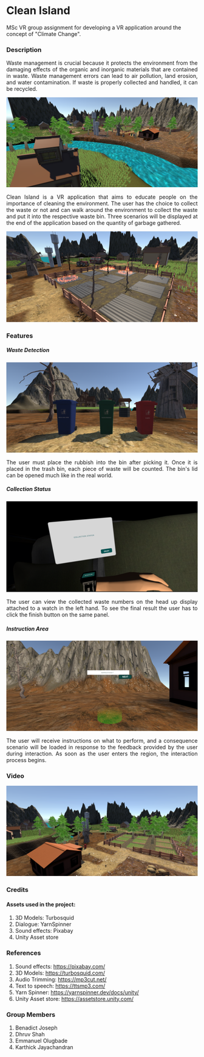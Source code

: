 # Clean Island

 MSc VR group assignment for developing a VR application around the concept of "Climate Change".
 
### **Description**
<p align="justify">
Waste management is crucial because it protects the environment from the damaging effects of the organic and inorganic materials that are contained in waste. Waste management errors can lead to air pollution, land erosion, and water contamination. If waste is properly collected and handled, it can be recycled.

![alt text](https://github.com/2239356Benadict/Assignment1/blob/main/ScreenShot_ClimateChange/NewGoodScenario.png)

<p align="justify">
Clean Island is a VR application that aims to educate people on the importance of cleaning the environment. The user has the choice to collect the waste or not and can walk around the environment to collect the waste and put it into the respective waste bin. Three scenarios will be displayed at the end of the application based on the quantity of garbage gathered.


![alt text](https://github.com/2239356Benadict/Assignment1/blob/main/ScreenShot_ClimateChange/NewBadScenario.png)

### **Features** 

##### **Waste Detection**
![alt text](https://github.com/2239356Benadict/Assignment1/blob/main/ScreenShot_ClimateChange/WasteBins.png)
<p align="justify">
The user must place the rubbish into the bin after picking it. Once it is placed in the trash bin, each piece of waste will be counted. The bin's lid can be opened much like in the real world.

##### **Collection Status**
![alt text](https://github.com/2239356Benadict/Assignment1/blob/main/ScreenShot_ClimateChange/HUD.png)
<p align="justify">
The user can view the collected waste numbers on the head up display attached to a watch in the left hand. To see the final result the user has to click the finish button on the same panel.

##### **Instruction Area**
![alt text](https://github.com/2239356Benadict/Assignment1/blob/main/ScreenShot_ClimateChange/Yarn.png)
<p align="justify">
The user will receive instructions on what to perform, and a consequence scenario will be loaded in response to the feedback provided by the user during interaction.
As soon as the user enters the region, the interaction process begins. 

### Video
  
  [<img src="https://github.com/2239356Benadict/Assignment1/blob/main/ScreenShot_ClimateChange/NewAvgScenario.png" width="1000" height="" />](https://youtu.be/brgSaoTSHM8)
  
  
### **Credits**
#### **Assets used in the project:**
1.	3D Models: Turbosquid
2.	Dialogue: YarnSpinner
3.	Sound effects: Pixabay
4. Unity Asset store

### **References**
1.	Sound effects: https://pixabay.com/
2.	3D Models: https://turbosquid.com/
3.	Audio Trimming: https://mp3cut.net/
4.	Text to speech: https://ttsmp3.com/
5.	Yarn Spinner: https://yarnspinner.dev/docs/unity/
6. Unity Asset store: https://assetstore.unity.com/
### **Group Members**
1.	Benadict Joseph
2.	Dhruv Shah
3. Emmanuel Olugbade
4. Karthick Jayachandran
